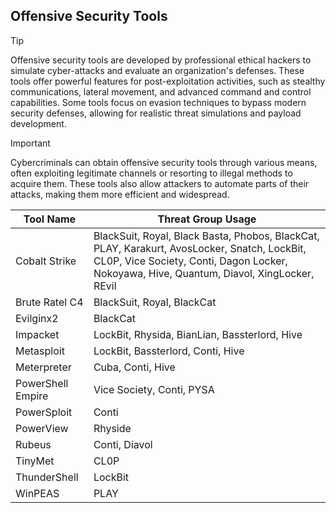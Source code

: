 ## Offensive Security Tools

> [!TIP]
> Offensive security tools are developed by professional ethical hackers to simulate cyber-attacks and evaluate an organization's defenses. These tools offer powerful features for post-exploitation activities, such as stealthy communications, lateral movement, and advanced command and control capabilities. Some tools focus on evasion techniques to bypass modern security defenses, allowing for realistic threat simulations and payload development. 

> [!IMPORTANT]
> Cybercriminals can obtain offensive security tools through various means, often exploiting legitimate channels or resorting to illegal methods to acquire them. These tools also allow attackers to automate parts of their attacks, making them more efficient and widespread.

| Tool Name | Threat Group Usage |
|---|---|
| Cobalt Strike | BlackSuit, Royal, Black Basta, Phobos, BlackCat, PLAY, Karakurt, AvosLocker, Snatch, LockBit, CL0P, Vice Society, Conti, Dagon Locker, Nokoyawa, Hive, Quantum, Diavol, XingLocker, REvil |
| Brute Ratel C4 | BlackSuit, Royal, BlackCat |
| Evilginx2 | BlackCat |
| Impacket | LockBit, Rhysida, BianLian, Bassterlord, Hive |
| Metasploit | LockBit, Bassterlord, Conti, Hive |
| Meterpreter | Cuba, Conti, Hive |
| PowerShell Empire | Vice Society, Conti, PYSA |
| PowerSploit | Conti |
| PowerView | Rhyside |
| Rubeus | Conti, Diavol |
| TinyMet | CL0P |
| ThunderShell | LockBit |
| WinPEAS | PLAY |

